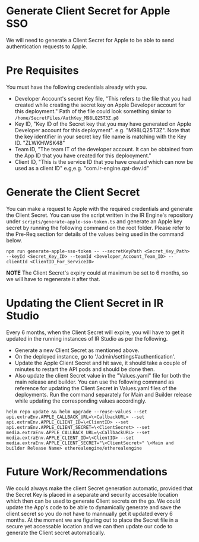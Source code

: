 # Generate Client Secret for Apple SSO

We will need to generate a Client Secret for Apple to be able to send authentication requests to Apple.

# Pre Requisites

You must have the following credentials already with you.

- Developer Account's secret Key file, "This refers to the file that you had created while creating the secret key on Apple Developer account for this deployment." Path of the file could look something simiar to `/home/SecretFiles/AuthKey_M98LQ25T3Z.p8`
- Key ID, "Key ID of the Secret key that you may have generated on Apple Developer account for this deployment". e.g. "M98LQ25T3Z". Note that the key identifier in your secret key file name is matching with the Key ID. "ZLWKHWSK48"
- Team ID, "The team IT of the developer account. It can be obtained from the App ID that you have created for this deplooyment."
- Client ID, "This is the service ID that you have created which can now be used as a client ID" e.g,e.g. "com.ir-engine.qat-dev.id" 

# Generate the Client Secret

You can make a request to Apple with the required credentials and generate the Client Secret. You can use the script written in the IR Engine's repository under `scripts/generate-apple-sso-token.ts` and generate an Apple key secret by running the following command on the root folder. Please refer to the Pre-Req section for details of the values being used in the command below. 

```
npm run generate-apple-sso-token -- --secretKeyPath <Secret_Key_Path>  --keyId <Secret_Key_ID> --teamId <Developer_Account_Team_ID> --clientId <ClientID_For_ServiceID>
```
**NOTE**
The Client Secret's expiry could at maximum be set to 6 months, so we will have to regenerate it after that.

# Updating the Client Secret in IR Studio

Every 6 months, when the Client Secret will expire, you will have to get it updated in the running instances of IR Studio as per the following.

- Generate a new Client Secret as mentioned above.
- On the deployed instance, go to '/admin/settings#authentication'.
- Update the Apple Client Secret and hit save, it should take a couple of minutes to restart the API pods and should be done then.
- Also update the client Secret value in the "Values.yaml" file for both the main release and builder. You can use the following command as reference for updating the Client Secret in Values.yaml files of the deployments. Run the command separately for Main and Builder release while updating the corresponding values accordingly.
 
```
helm repo update && helm upgrade --reuse-values --set api.extraEnv.APPLE_CALLBACK_URL=\<CallbackURL> --set api.extraEnv.APPLE_CLIENT_ID=\<ClientID> --set api.extraEnv.APPLE_CLIENT_SECRET=\<ClientSecret> --set media.extraEnv.APPLE_CALLBACK_URL=\<CallbackURL> --set media.extraEnv.APPLE_CLIENT_ID=\<ClientID> --set media.extraEnv.APPLE_CLIENT_SECRET="\<ClientSecret>" \<Main and builder Release Name> etherealengine/etherealengine
```

# Future Work/Recommendations

We could always make the client Secret generation automatic, provided that the Secret Key is placed in a separate and security accesable location which then can be used to generate Client secrets on the go. We could update the App's code to be able to dynamically generate and save the client secret so you do not have to mannually get it updated every 6 months. At the moment we are figuring out to place the Secret file in a secure yet accessable location and we can then update our code to generate the Client secret automatically.
